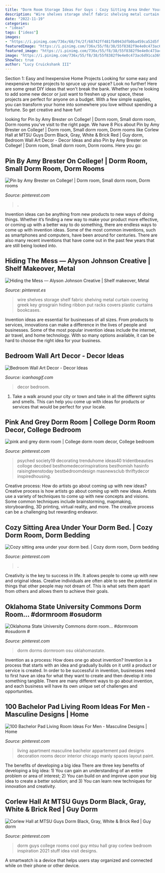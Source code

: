 ```yaml
---
title: "Dorm Room Storage Ideas For Guys : Cozy Sitting Area Under Your Dorm Bed."
description: "Wire shelves storage shelf fabric shelving metal curtain covering greek key grosgrain hiding ribbon put racks covers plastic curtains bookcases"
date: "2022-11-19"
categories:
- "ideas"
tags: ["ideas"]
images:
- "https://i.pinimg.com/736x/68/74/2f/68742ff481fb0943dfb0ba459ca52d5f.jpg"
featuredImage: "https://i.pinimg.com/736x/55/f8/38/55f8382f9e4e0c473ac6d91ca369868f--sitting-area-dorm.jpg"
featured_image: "https://i.pinimg.com/736x/55/f8/38/55f8382f9e4e0c473ac6d91ca369868f--sitting-area-dorm.jpg"
image: "https://i.pinimg.com/736x/55/f8/38/55f8382f9e4e0c473ac6d91ca369868f--sitting-area-dorm.jpg"
ShowToc: true
author: "Lucy Cruickshank III"
---
```



Section 1: Easy and Inexpensive Home Projects
Looking for some easy and inexpensive home projects to spruce up your space? Look no further! Here are some great DIY ideas that won't break the bank.
Whether you're looking to add some new decor or just want to freshen up your space, these projects are perfect for anyone on a budget. With a few simple supplies, you can transform your home into somewhere you love without spending a fortune. So get creative and have fun!

	

		
looking for Pin by Amy Brester on College! | Dorm room, Small dorm room, Dorm rooms you've visit to the right page. We have 8 Pics about Pin by Amy Brester on College! | Dorm room, Small dorm room, Dorm rooms like Corlew Hall at MTSU Guys Dorm Black, Gray, White &amp; Brick Red | Guy dorm, Bedroom Wall Art Decor - Decor Ideas and also Pin by Amy Brester on College! | Dorm room, Small dorm room, Dorm rooms. Here you go:
		
    
## Pin By Amy Brester On College! | Dorm Room, Small Dorm Room, Dorm Rooms

<img loading=lazy src="https://i.pinimg.com/736x/68/74/2f/68742ff481fb0943dfb0ba459ca52d5f.jpg" onerror="this.onerror=null;this.src='https://tse2.mm.bing.net/th?id=OIP.Mz3f1OruE8t-f_pqxE5IaQHaHa&amp;pid=15.1';" alt="Pin by Amy Brester on College! | Dorm room, Small dorm room, Dorm rooms">

_Source: pinterest.com_

>. 

	

Invention ideas can be anything from new products to new ways of doing things. Whether it’s finding a new way to make your product more effective, or coming up with a better way to do something, there are endless ways to come up with invention ideas. Some of the most common inventions, such as smartphones and computers, have been around for centuries. There are also many recent inventions that have come out in the past few years that are still being looked into.

    
## Hiding The Mess — Alyson Johnson Creative | Shelf Makeover, Metal

<img loading=lazy src="https://i.pinimg.com/736x/9b/17/4a/9b174ad26fbe11fc4d30371b259f5917--wire-shelves-wire-shelving-cover.jpg" onerror="this.onerror=null;this.src='https://tse3.mm.bing.net/th?id=OIP.2tQTdKSCxA053jbF5oYyrwHaFl&amp;pid=15.1';" alt="Hiding the Mess — Alyson Johnson Creative | Shelf makeover, Metal">

_Source: pinterest.es_

>wire shelves storage shelf fabric shelving metal curtain covering greek key grosgrain hiding ribbon put racks covers plastic curtains bookcases. 

	

Invention ideas are essential for businesses of all sizes. From products to services, innovations can make a difference in the lives of people and businesses. Some of the most popular invention ideas include the internet, air travel, and home technology. With so many options available, it can be hard to choose the right idea for your business.

    
## Bedroom Wall Art Decor - Decor Ideas

<img loading=lazy src="https://www.icanhasgif.com/wp-content/uploads/2016/01/Bedroom-Wall-Art-Decor1.jpg" onerror="this.onerror=null;this.src='https://tse4.mm.bing.net/th?id=OIP.d6VWX8Qvv2BY_UgsHi8mdAHaEo&amp;pid=15.1';" alt="Bedroom Wall Art Decor - Decor Ideas">

_Source: icanhasgif.com_

>decor bedroom. 

	

1. Take a walk around your city or town and take in all the different sights and smells. This can help you come up with ideas for products or services that would be perfect for your locale. 

    
## Pink And Grey Dorm Room | College Dorm Room Decor, College Bedroom

<img loading=lazy src="https://i.pinimg.com/736x/e6/25/5a/e6255a1e6af65e49da4c1a6442af989a.jpg" onerror="this.onerror=null;this.src='https://tse1.mm.bing.net/th?id=OIP.VCvdFCuEUVv6Chm3qV513gHaJ3&amp;pid=15.1';" alt="pink and grey dorm room | College dorm room decor, College bedroom">

_Source: pinterest.com_

>psyched society19 decorating trenduhome ideas40 tridentbeauties colloge decobed besthomedecorinspirations besthomish hasinfo raisingteenstoday bestbedroomdesign masnewsclub thriftydecor inspiredhousing. 

	

Creative process: How do artists go about coming up with new ideas?
Creative process is how artists go about coming up with new ideas. Artists use a variety of techniques to come up with new concepts and visions. Some common techniques include brainstorming, mapmaking, storyboarding, 3D printing, virtual reality, and more. The creative process can be a challenging but rewarding endeavor.

    
## Cozy Sitting Area Under Your Dorm Bed. | Cozy Dorm Room, Dorm Bedding

<img loading=lazy src="https://i.pinimg.com/736x/55/f8/38/55f8382f9e4e0c473ac6d91ca369868f--sitting-area-dorm.jpg" onerror="this.onerror=null;this.src='https://tse2.mm.bing.net/th?id=OIP.eVMFDxliNmyAjYEu6x4n0AHaJ3&amp;pid=15.1';" alt="Cozy sitting area under your dorm bed. | Cozy dorm room, Dorm bedding">

_Source: pinterest.com_

>. 

	

Creativity is the key to success in life. It allows people to come up with new and original ideas. Creative individuals are often able to see the potential in things that other people may not dream of. This is what sets them apart from others and allows them to achieve their goals.

    
## Oklahoma State University Commons Dorm Room... #dormroom #osudorm #

<img loading=lazy src="https://i.pinimg.com/736x/18/cf/b6/18cfb63909aa4752ae2b37b9d6871760.jpg" onerror="this.onerror=null;this.src='https://tse1.mm.bing.net/th?id=OIP._USNq6dZfAMyE2DOMYJrUwHaE8&amp;pid=15.1';" alt="Oklahoma State University Commons dorm room... #dormroom #osudorm #">

_Source: pinterest.com_

>dorm dorms dormroom osu oklahomastate. 

	

Invention as a process: How does one go about invention?
Invention is a process that starts with an idea and gradually builds on it until a product or service is created. In order to be successful in invention, businesses need to first have an idea for what they want to create and then develop it into something tangible. There are many different ways to go about invention, and each business will have its own unique set of challenges and opportunities.

    
## 100 Bachelor Pad Living Room Ideas For Men - Masculine Designs | Home

<img loading=lazy src="https://i.pinimg.com/736x/8e/74/60/8e746052d31cd3fc181297de6893269f--chicago-apartment-apartment-living.jpg?b=t" onerror="this.onerror=null;this.src='https://tse4.mm.bing.net/th?id=OIP.00QtPV7ZsZWpYd4gebpk-wHaKS&amp;pid=15.1';" alt="100 Bachelor Pad Living Room Ideas For Men - Masculine Designs | Home">

_Source: pinterest.com_

>living apartment masculine bachelor appartement pad designs decoration rooms decor interior chicago manly spaces layout paint. 

	

The benefits of developing a big idea
There are three key benefits of developing a big idea: 1) You can gain an understanding of an entire problem or area of interest; 2) You can build on and improve upon your big idea to create a better solution; and 3) You can learn new techniques for innovation and creativity.

    
## Corlew Hall At MTSU Guys Dorm Black, Gray, White &amp; Brick Red | Guy Dorm

<img loading=lazy src="https://i.pinimg.com/736x/43/46/c7/4346c7d9a241325373394f5aaf6e75ec.jpg" onerror="this.onerror=null;this.src='https://tse2.mm.bing.net/th?id=OIP._s4AMMHijAdHBj4dTDWnmgHaJ3&amp;pid=15.1';" alt="Corlew Hall at MTSU Guys Dorm Black, Gray, White &amp; Brick Red | Guy dorm">

_Source: pinterest.com_

>dorm guys college rooms cool guy mtsu hall gray corlew bedroom inspiration 2021 stuff idea visit designs. 

	

A smartwatch is a device that helps users stay organized and connected while on their phone or other device.

